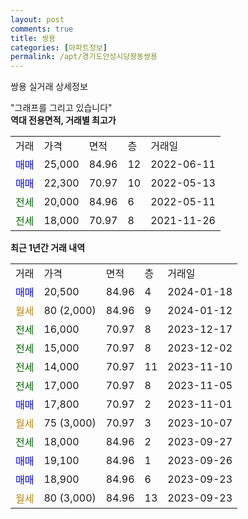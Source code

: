 ```yaml
---
layout: post
comments: true
title: 쌍용
categories: [아파트정보]
permalink: /apt/경기도안성시당왕동쌍용
---
```


쌍용 실거래 상세정보

<script type="text/javascript">
  google.charts.load('current', {'packages':['line', 'corechart']});
  google.charts.setOnLoadCallback(drawChart);

  function drawChart() {
    var data = new google.visualization.DataTable();
    data.addColumn('date', '거래일');
    data.addColumn('number', "매매");
    data.addColumn('number', "전세");
    data.addColumn('number', "전매");

    data.addRows([[new Date(Date.parse("2024-01-18")), 20500, null, null], [new Date(Date.parse("2024-01-12")), null, null, null], [new Date(Date.parse("2023-12-17")), null, 16000, null], [new Date(Date.parse("2023-12-02")), null, 15000, null], [new Date(Date.parse("2023-11-10")), null, 14000, null], [new Date(Date.parse("2023-11-05")), null, 17000, null], [new Date(Date.parse("2023-11-01")), 17800, null, null], [new Date(Date.parse("2023-10-07")), null, null, null], [new Date(Date.parse("2023-09-27")), null, 18000, null], [new Date(Date.parse("2023-09-26")), 19100, null, null], [new Date(Date.parse("2023-09-23")), 18900, null, null], [new Date(Date.parse("2023-09-23")), null, null, null]]);

    var options = {
      hAxis: {
        format: 'yyyy/MM/dd'
      },    
      lineWidth: 0,
      pointsVisible: true,    
      title: '최근 1년간 유형별 실거래가 분포',
      legend: { position: 'bottom' }
    };

    var formatter = new google.visualization.NumberFormat({pattern:'###,###'} );
    formatter.format(data, 1);
    formatter.format(data, 2);
    
    setTimeout(function() {
        var chart = new google.visualization.LineChart(document.getElementById('columnchart_material'));
        chart.draw(data, (options));
        document.getElementById('loading').style.display = 'none';
    }, 200);
  }
</script>


<div id="loading" style="z-index:20; display: block; margin-left: 0px">"그래프를 그리고 있습니다"</div>
<div id="columnchart_material" style="width: 95%; margin-left: 0px; display: block"></div>
<!-- contents start -->
<b>역대 전용면적, 거래별 최고가</b>
<table class="sortable">
    <tr>
      <td>거래</td>
      <td>가격</td>
      <td>면적</td>
      <td>층</td>
      <td>거래일</td>
    </tr>
        <tr>
          <td><a style="color: blue">매매</a></td>
          <td>25,000</td>
          <td>84.96</td>
          <td>12</td>
          <td>2022-06-11</td>
        </tr>            <tr>
          <td><a style="color: blue">매매</a></td>
          <td>22,300</td>
          <td>70.97</td>
          <td>10</td>
          <td>2022-05-13</td>
        </tr>        
        <tr>
              <td><a style="color: darkgreen">전세</a></td>
              <td>20,000</td>
              <td>84.96</td>
              <td>6</td>
              <td>2022-05-11</td>
            </tr>            <tr>
              <td><a style="color: darkgreen">전세</a></td>
              <td>18,000</td>
              <td>70.97</td>
              <td>8</td>
              <td>2021-11-26</td>
            </tr>        
    
</table>

<b>최근 1년간 거래 내역</b>

<table class="sortable">
    <tr>
      <td>거래</td>
      <td>가격</td>
      <td>면적</td>
      <td>층</td>
      <td>거래일</td>
    </tr>
    <tr>
      <td><a style="color: blue">매매</a></td>
      <td>20,500</td>
      <td>84.96</td>
      <td>4</td>
      <td>2024-01-18</td>
    </tr>          <tr>
      <td><a style="color: darkgoldenrod">월세</a></td>
      <td>80 (2,000)</td>
      <td>84.96</td>
      <td>9</td>
      <td>2024-01-12</td>
    </tr>          <tr>
      <td><a style="color: darkgreen">전세</a></td>
      <td>16,000</td>
      <td>70.97</td>
      <td>8</td>
      <td>2023-12-17</td>
    </tr>          <tr>
      <td><a style="color: darkgreen">전세</a></td>
      <td>15,000</td>
      <td>70.97</td>
      <td>8</td>
      <td>2023-12-02</td>
    </tr>          <tr>
      <td><a style="color: darkgreen">전세</a></td>
      <td>14,000</td>
      <td>70.97</td>
      <td>11</td>
      <td>2023-11-10</td>
    </tr>          <tr>
      <td><a style="color: darkgreen">전세</a></td>
      <td>17,000</td>
      <td>70.97</td>
      <td>8</td>
      <td>2023-11-05</td>
    </tr>          <tr>
      <td><a style="color: blue">매매</a></td>
      <td>17,800</td>
      <td>70.97</td>
      <td>2</td>
      <td>2023-11-01</td>
    </tr>          <tr>
      <td><a style="color: darkgoldenrod">월세</a></td>
      <td>75 (3,000)</td>
      <td>70.97</td>
      <td>3</td>
      <td>2023-10-07</td>
    </tr>          <tr>
      <td><a style="color: darkgreen">전세</a></td>
      <td>18,000</td>
      <td>84.96</td>
      <td>2</td>
      <td>2023-09-27</td>
    </tr>          <tr>
      <td><a style="color: blue">매매</a></td>
      <td>19,100</td>
      <td>84.96</td>
      <td>1</td>
      <td>2023-09-26</td>
    </tr>          <tr>
      <td><a style="color: blue">매매</a></td>
      <td>18,900</td>
      <td>84.96</td>
      <td>6</td>
      <td>2023-09-23</td>
    </tr>          <tr>
      <td><a style="color: darkgoldenrod">월세</a></td>
      <td>80 (3,000)</td>
      <td>84.96</td>
      <td>13</td>
      <td>2023-09-23</td>
    </tr>      </table>
<!-- contents end -->    

